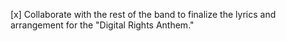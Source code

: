 [x] Collaborate with the rest of the band to finalize the lyrics and arrangement for the "Digital Rights Anthem."
